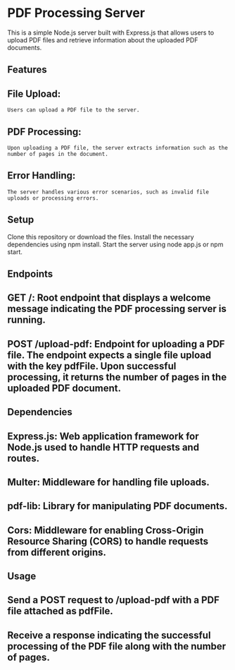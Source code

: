 # PDF Processing Server
This is a simple Node.js server built with Express.js that allows users to upload PDF files and retrieve information about the uploaded PDF documents.

## Features
## File Upload: 
    Users can upload a PDF file to the server.
## PDF Processing: 
    Upon uploading a PDF file, the server extracts information such as the number of pages in the document.
## Error Handling: 
    The server handles various error scenarios, such as invalid file uploads or processing errors.

## Setup
Clone this repository or download the files.
Install the necessary dependencies using npm install.
Start the server using node app.js or npm start.

## Endpoints
## GET /: Root endpoint that displays a welcome message indicating the PDF processing server is running.
## POST /upload-pdf: Endpoint for uploading a PDF file. The endpoint expects a single file upload with the key pdfFile. Upon successful processing, it returns the number of pages in the uploaded PDF document.

## Dependencies
## Express.js: Web application framework for Node.js used to handle HTTP requests and routes.
## Multer: Middleware for handling file uploads.
## pdf-lib: Library for manipulating PDF documents.
## Cors: Middleware for enabling Cross-Origin Resource Sharing (CORS) to handle requests from different origins.

## Usage
## Send a POST request to /upload-pdf with a PDF file attached as pdfFile.
## Receive a response indicating the successful processing of the PDF file along with the number of pages.
